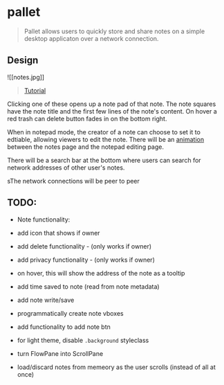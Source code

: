 # pallet

> Pallet allows users to quickly store and share notes on a simple desktop applicaton over a network connection.

## Design

![[notes.jpg]]

> [Tutorial](https://youtu.be/Efo7nIUF2JY)

Clicking one of these opens up a note pad of that note. The note squares have the note title and the first few lines of the note's content. On hover a red trash can delete button fades in on the bottom right.

When in notepad mode, the creator of a note can choose to set it to edtiable, allowing viewers to edit the note. There will be an [animation](https://youtu.be/cqskg3DYH8g) between the notes page and the notepad editing page.

There will be a search bar at the bottom where users can search for network addresses of other user's notes.

sThe network connections will be peer to peer

## TODO:

- Note functionality:
- add icon that shows if owner
- add delete functionality - (only works if owner)
- add privacy functionality - (only works if owner)
- on hover, this will show the address of the note as a tooltip
- add time saved to note (read from note metadata)
- add note write/save

- programmatically create note vboxes
- add functionality to add note btn
- for light theme, disable `.background` styleclass

- turn FlowPane into ScrollPane
- load/discard notes from memeory as the user scrolls (instead of all at once)

